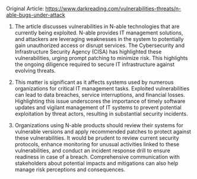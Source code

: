 Original Article: https://www.darkreading.com/vulnerabilities-threats/n-able-bugs-under-attack

1) The article discusses vulnerabilities in N-able technologies that are currently being exploited. N-able provides IT management solutions, and attackers are leveraging weaknesses in the system to potentially gain unauthorized access or disrupt services. The Cybersecurity and Infrastructure Security Agency (CISA) has highlighted these vulnerabilities, urging prompt patching to minimize risk. This highlights the ongoing diligence required to secure IT infrastructure against evolving threats.

2) This matter is significant as it affects systems used by numerous organizations for critical IT management tasks. Exploited vulnerabilities can lead to data breaches, service interruptions, and financial losses. Highlighting this issue underscores the importance of timely software updates and vigilant management of IT systems to prevent potential exploitation by threat actors, resulting in substantial security incidents.

3) Organizations using N-able products should review their systems for vulnerable versions and apply recommended patches to protect against these vulnerabilities. It would be prudent to review current security protocols, enhance monitoring for unusual activities linked to these vulnerabilities, and conduct an incident response drill to ensure readiness in case of a breach. Comprehensive communication with stakeholders about potential impacts and mitigations can also help manage risk perceptions and consequences.